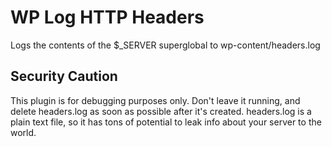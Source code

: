 # WP Log HTTP Headers

Logs the contents of the $_SERVER superglobal to wp-content/headers.log

## Security Caution

This plugin is for debugging purposes only. Don't leave it running, and delete 
headers.log as soon  as possible after it's created. 
headers.log is a plain text file, so it has tons of potential to leak info about
your server to the world.